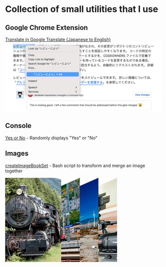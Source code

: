 # Collection of small utilities that I use 

## Google Chrome Extension
[Translate in Google Translate (Japanese to English)](https://github.com/nyok/Utilities/tree/main/Google%20Chrome/Extensions/translateInGoogleTranslateJpToEn)
<img src="docs/screenshot_translateInGoogleTranslateJpToEn.png" alt="Screenshot" width="830">


## Console
[Yes or No](https://github.com/nyok/Utilities/tree/main/Console/YesOrNo) - Randomly displays "Yes" or "No"


## Images
[createImageBookSet](https://github.com/nyok/Utilities/tree/main/Images/createImageBookSet) - Bash script to transform and merge an image together

<img src="docs/screenshot_createImageBookSet.jpg" alt="Screenshot" width="360">
